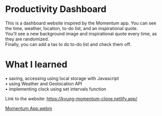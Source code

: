# Productivity Dashboard 

This is a dashboard website inspired by the Momentum app. You can see the time, weather, location, to-do list, and an inspirational quote. <br />
You'll see a new background image and inspirational quote every time, as they are randomized. <br />
Finally, you can add a tas to do to-do list and check them off. <br />

# What I learned 

• saving, accessing using local storage with Javascript <br />
• using Weather and Geolocation API <br />
• implementing clock using set intervals function <br />



Link to the website: https://kyung-momentum-clone.netlify.app/

[Momentum App.webm](https://user-images.githubusercontent.com/73127031/192937862-d15de45a-9137-4f43-9bb1-59cb0478fbcc.webm)


